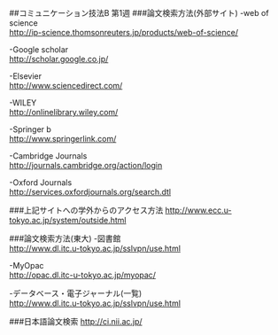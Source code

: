 ##コミュニケーション技法B 第1週
###論文検索方法(外部サイト)
-web of science  
http://ip-science.thomsonreuters.jp/products/web-of-science/

-Google scholar  
http://scholar.google.co.jp/

-Elsevier  
http://www.sciencedirect.com/

-WILEY  
http://onlinelibrary.wiley.com/

-Springer b  
http://www.springerlink.com/

-Cambridge Journals  
http://journals.cambridge.org/action/login

-Oxford Journals  
http://services.oxfordjournals.org/search.dtl

###上記サイトへの学外からのアクセス方法
http://www.ecc.u-tokyo.ac.jp/system/outside.html

###論文検索方法(東大)
-図書館  
http://www.dl.itc.u-tokyo.ac.jp/sslvpn/use.html

-MyOpac  
http://opac.dl.itc-u-tokyo.ac.jp/myopac/

-データベース・電子ジャーナル(一覧)  
http://www.dl.itc.u-tokyo.ac.jp/sslvpn/use.html

###日本語論文検索
http://ci.nii.ac.jp/


